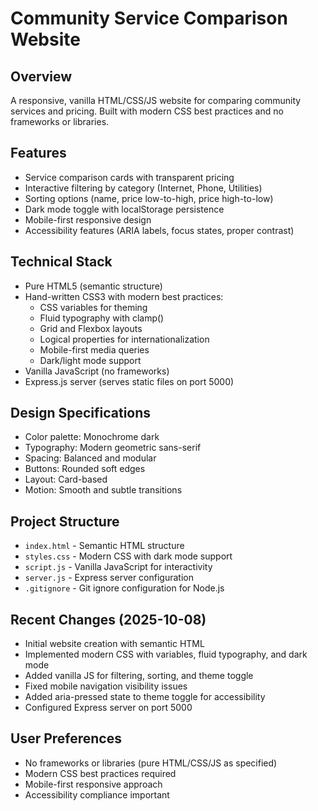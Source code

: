# Community Service Comparison Website

## Overview
A responsive, vanilla HTML/CSS/JS website for comparing community services and pricing. Built with modern CSS best practices and no frameworks or libraries.

## Features
- Service comparison cards with transparent pricing
- Interactive filtering by category (Internet, Phone, Utilities)
- Sorting options (name, price low-to-high, price high-to-low)
- Dark mode toggle with localStorage persistence
- Mobile-first responsive design
- Accessibility features (ARIA labels, focus states, proper contrast)

## Technical Stack
- Pure HTML5 (semantic structure)
- Hand-written CSS3 with modern best practices:
  - CSS variables for theming
  - Fluid typography with clamp()
  - Grid and Flexbox layouts
  - Logical properties for internationalization
  - Mobile-first media queries
  - Dark/light mode support
- Vanilla JavaScript (no frameworks)
- Express.js server (serves static files on port 5000)

## Design Specifications
- Color palette: Monochrome dark
- Typography: Modern geometric sans-serif
- Spacing: Balanced and modular
- Buttons: Rounded soft edges
- Layout: Card-based
- Motion: Smooth and subtle transitions

## Project Structure
- `index.html` - Semantic HTML structure
- `styles.css` - Modern CSS with dark mode support
- `script.js` - Vanilla JavaScript for interactivity
- `server.js` - Express server configuration
- `.gitignore` - Git ignore configuration for Node.js

## Recent Changes (2025-10-08)
- Initial website creation with semantic HTML
- Implemented modern CSS with variables, fluid typography, and dark mode
- Added vanilla JS for filtering, sorting, and theme toggle
- Fixed mobile navigation visibility issues
- Added aria-pressed state to theme toggle for accessibility
- Configured Express server on port 5000

## User Preferences
- No frameworks or libraries (pure HTML/CSS/JS as specified)
- Modern CSS best practices required
- Mobile-first responsive approach
- Accessibility compliance important
